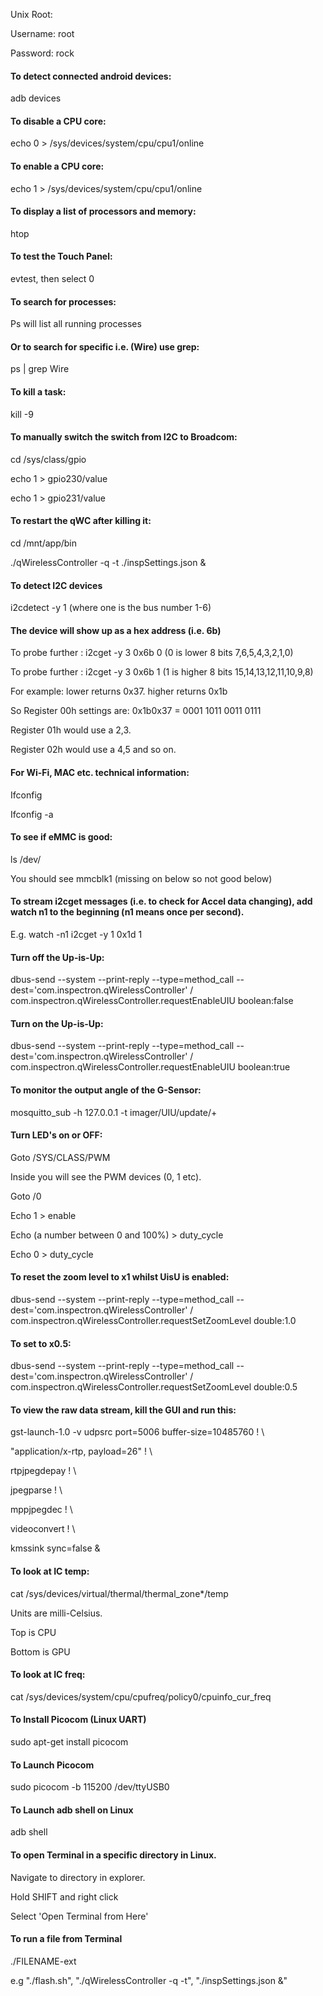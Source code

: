 Unix Root:

Username: root

Password: rock

#### To detect connected android devices:

adb devices

#### To disable a CPU core:

echo 0 > /sys/devices/system/cpu/cpu1/online

#### To enable a CPU core:

echo 1 > /sys/devices/system/cpu/cpu1/online

#### To display a list of processors and memory:

htop

#### To test the Touch Panel:

evtest, then select 0

#### To search for processes:

Ps will list all running processes

#### Or to search for specific i.e. (Wire) use grep:

ps | grep Wire

#### To kill a task:

kill -9 <pid from qWirelessController>

#### To manually switch the switch from I2C to Broadcom:

cd /sys/class/gpio

echo 1 > gpio230/value

echo 1 > gpio231/value

#### To restart the qWC after killing it:

cd /mnt/app/bin

./qWirelessController -q -t ./inspSettings.json &

#### To detect I2C devices

i2cdetect -y 1 (where one is the bus number 1-6)

#### The device will show up as a hex address (i.e. 6b)

To probe further : i2cget -y 3 0x6b 0 (0 is lower 8 bits 7,6,5,4,3,2,1,0)

To probe further : i2cget -y 3 0x6b 1 (1 is higher 8 bits 15,14,13,12,11,10,9,8)

For example: lower returns 0x37. higher returns 0x1b

So Register 00h settings are: 0x1b0x37 = 0001 1011 0011 0111

Register 01h would use a 2,3.

Register 02h would use a 4,5 and so on.

#### For Wi-Fi, MAC etc. technical information:

Ifconfig

Ifconfig -a

#### To see if eMMC is good:

ls /dev/

You should see mmcblk1 (missing on below so not good below)

#### To stream i2cget messages (i.e. to check for Accel data changing), add watch n1 to the beginning (n1 means once per second).

E.g. watch -n1 i2cget -y 1 0x1d 1

#### Turn off the Up-is-Up:

dbus-send --system --print-reply --type=method_call --dest='com.inspectron.qWirelessController' / com.inspectron.qWirelessController.requestEnableUIU boolean:false

#### Turn on the Up-is-Up:

dbus-send --system --print-reply --type=method_call --dest='com.inspectron.qWirelessController' / com.inspectron.qWirelessController.requestEnableUIU boolean:true

#### To monitor the output angle of the G-Sensor:

mosquitto_sub -h 127.0.0.1 -t imager/UIU/update/+

#### Turn LED's on or OFF:

Goto /SYS/CLASS/PWM

Inside you will see the PWM devices (0, 1 etc).

Goto /0

Echo 1 > enable

Echo (a number between 0 and 100%) > duty_cycle

Echo 0 > duty_cycle

#### To reset the zoom level to x1 whilst UisU is enabled:

dbus-send --system --print-reply --type=method_call --dest='com.inspectron.qWirelessController' / com.inspectron.qWirelessController.requestSetZoomLevel double:1.0

#### To set to x0.5:

dbus-send --system --print-reply --type=method_call --dest='com.inspectron.qWirelessController' / com.inspectron.qWirelessController.requestSetZoomLevel double:0.5

#### To view the raw data stream, kill the GUI and run this:

gst-launch-1.0 -v udpsrc port=5006 buffer-size=10485760 ! \

  "application/x-rtp, payload=26" ! \

  rtpjpegdepay ! \

  jpegparse ! \

  mppjpegdec ! \

  videoconvert ! \

  kmssink sync=false &

#### To look at IC temp:

cat /sys/devices/virtual/thermal/thermal_zone*/temp

Units are milli-Celsius.

Top is CPU

Bottom is GPU

#### To look at IC freq:

cat /sys/devices/system/cpu/cpufreq/policy0/cpuinfo_cur_freq

#### To Install Picocom (Linux UART)

sudo apt-get install picocom

#### To Launch Picocom

sudo picocom -b 115200 /dev/ttyUSB0

#### To Launch adb shell on Linux

adb shell

#### To open Terminal in a specific directory in Linux.

Navigate to directory in explorer.

Hold SHIFT and right click

Select 'Open Terminal from Here'

#### To run a file from Terminal

./FILENAME-ext

e.g "./flash.sh", "./qWirelessController -q -t",  "./inspSettings.json &"
